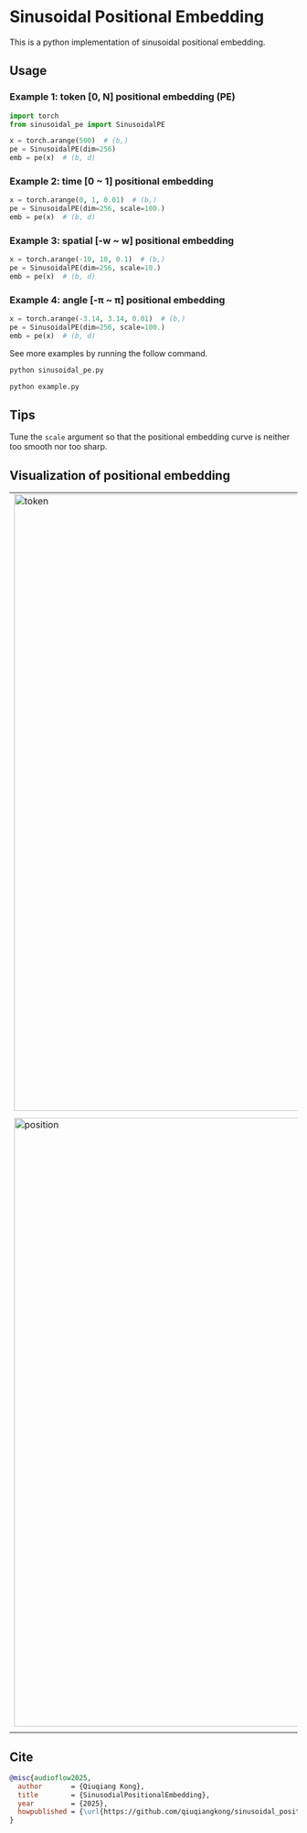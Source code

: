 # Sinusoidal Positional Embedding

This is a python implementation of sinusoidal positional embedding. 

## Usage

### Example 1: token [0, N] positional embedding (PE)

```python
import torch
from sinusoidal_pe import SinusoidalPE

x = torch.arange(500)  # (b,)
pe = SinusoidalPE(dim=256)
emb = pe(x)  # (b, d)
```

### Example 2: time [0 ~ 1] positional embedding

```python
x = torch.arange(0, 1, 0.01)  # (b,)
pe = SinusoidalPE(dim=256, scale=100.)
emb = pe(x)  # (b, d)
```

### Example 3: spatial [-w ~ w] positional embedding

```python
x = torch.arange(-10, 10, 0.1)  # (b,)
pe = SinusoidalPE(dim=256, scale=10.)
emb = pe(x)  # (b, d)
```

### Example 4: angle [-π ~ π] positional embedding

```python
x = torch.arange(-3.14, 3.14, 0.01)  # (b,)
pe = SinusoidalPE(dim=256, scale=100.)
emb = pe(x)  # (b, d)
```

See more examples by running the follow command.

```python
python sinusoidal_pe.py
```

```python
python example.py
```

## Tips

Tune the `scale` argument so that the positional embedding curve is neither too smooth nor too sharp.

## Visualization of positional embedding

|            |              |
|------------|--------------|
| <img width="1544" height="1080" alt="token" src="https://github.com/user-attachments/assets/b5dbab22-af8d-45b0-aa5a-7328166fdcd7" /> |  <img width="1480" height="1074" alt="time" src="https://github.com/user-attachments/assets/10ab9bbc-c4c3-4f5a-9037-09dd56c2fe60" /> |
| <img width="1480" height="1066" alt="position" src="https://github.com/user-attachments/assets/3e04209d-8c40-48a1-a7f7-2b40c0c94ab6" /> | <img width="1486" height="1078" alt="angle" src="https://github.com/user-attachments/assets/347c7599-0405-4ac3-9def-0e51c2fca4dd" /> |

## Cite

```bibtex
@misc{audioflow2025,
  author       = {Qiuqiang Kong},
  title        = {SinusodialPositionalEmbedding},
  year         = {2025},
  howpublished = {\url{https://github.com/qiuqiangkong/sinusoidal_positional_embedding}},
}
```